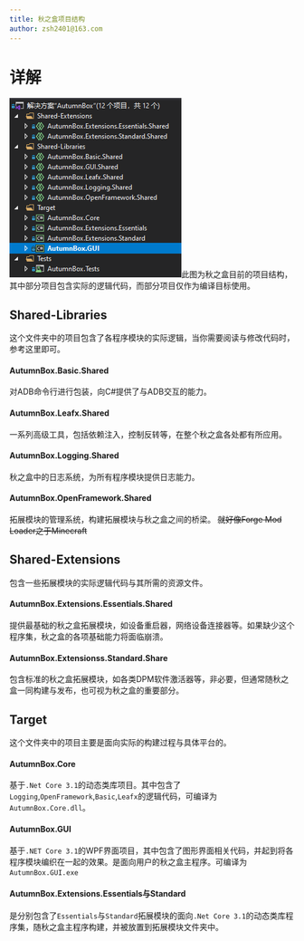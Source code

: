 ```yaml
---
title: 秋之盒项目结构
author: zsh2401@163.com
---
```

# 详解
![](./projects.png)此图为秋之盒目前的项目结构，其中部分项目包含实际的逻辑代码，而部分项目仅作为编译目标使用。
## Shared-Libraries
这个文件夹中的项目包含了各程序模块的实际逻辑，当你需要阅读与修改代码时，参考这里即可。
#### AutumnBox.Basic.Shared
对ADB命令行进行包装，向C#提供了与ADB交互的能力。
#### AutumnBox.Leafx.Shared
一系列高级工具，包括依赖注入，控制反转等，在整个秋之盒各处都有所应用。
#### AutumnBox.Logging.Shared
秋之盒中的日志系统，为所有程序模块提供日志能力。
#### AutumnBox.OpenFramework.Shared
拓展模块的管理系统，构建拓展模块与秋之盒之间的桥梁。
~~就好像Forge Mod Loader之于Minecraft~~
## Shared-Extensions
包含一些拓展模块的实际逻辑代码与其所需的资源文件。
#### AutumnBox.Extensions.Essentials.Shared
提供最基础的秋之盒拓展模块，如设备重启器，网络设备连接器等。如果缺少这个程序集，秋之盒的各项基础能力将面临崩溃。
#### AutumnBox.Extensionss.Standard.Share
包含标准的秋之盒拓展模块，如各类DPM软件激活器等，非必要，但通常随秋之盒一同构建与发布，也可视为秋之盒的重要部分。
## Target
这个文件夹中的项目主要是面向实际的构建过程与具体平台的。
#### AutumnBox.Core
基于`.Net Core 3.1`的动态类库项目。其中包含了`Logging`,`OpenFramework`,`Basic`,`Leafx`的逻辑代码，可编译为`AutumnBox.Core.dll`。
#### AutumnBox.GUI
基于`.NET Core 3.1`的WPF界面项目，其中包含了图形界面相关代码，并起到将各程序模块编织在一起的效果。是面向用户的秋之盒主程序。可编译为`AutumnBox.GUI.exe`
#### AutumnBox.Extensions.Essentials与Standard
是分别包含了`Essentials`与`Standard`拓展模块的面向`.Net Core 3.1`的动态类库程序集，随秋之盒主程序构建，并被放置到拓展模块文件夹中。
